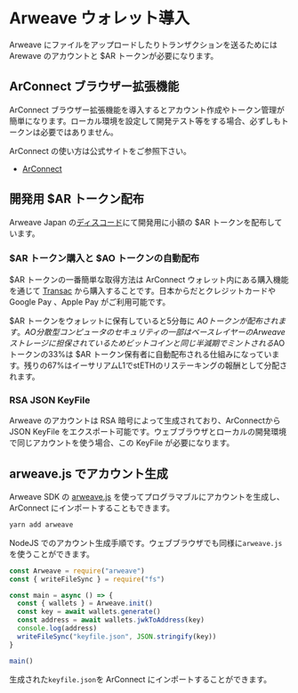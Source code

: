 # Arweave ウォレット導入

Arweave にファイルをアップロードしたりトランザクションを送るためには Arewave のアカウントと $AR トークンが必要になります。

## ArConnect ブラウザー拡張機能

ArConnect ブラウザー拡張機能を導入するとアカウント作成やトークン管理が簡単になります。ローカル環境を設定して開発テスト等をする場合、必ずしもトークンは必要ではありません。

ArConnect の使い方は公式サイトをご参照下さい。

- [ArConnect](https://arconnect.io)

## 開発用 $AR トークン配布

Arweave Japan の[ディスコード](https://discord.gg/bB4N7fAMmp)にて開発用に小額の $AR トークンを配布しています。

### $AR トークン購入と $AO トークンの自動配布

$AR トークンの一番簡単な取得方法は ArConnect ウォレット内にある購入機能を通じて [Transac](https://transak.com/) から購入することです。日本からだとクレジットカードや Google Pay 、Apple Pay がご利用可能です。

$AR トークンをウォレットに保有していると5分毎に $AO トークンが配布されます。AO 分散型コンピュータのセキュリティの一部はベースレイヤーの Arweave ストレージに担保されているため ビットコインと同じ半減期でミントされる$AO トークンの33%は $AR トークン保有者に自動配布される仕組みになっています。残りの67%はイーサリアムL1でstETHのリステーキングの報酬として分配されます。

### RSA JSON KeyFile

Arweave のアカウントは RSA 暗号によって生成されており、ArConnectから JSON KeyFile をエクスポート可能です。ウェブブラウザとローカルの開発環境で同じアカウントを使う場合、この KeyFile が必要になります。

## arweave.js でアカウント生成

Arweave SDK の [arweave.js](https://github.com/ArweaveTeam/arweave-js) を使ってプログラマブルにアカウントを生成し、 ArConnect にインポートすることもできます。

```bash
yarn add arweave
```

NodeJS でのアカウント生成手順です。ウェブブラウザでも同様に`arweave.js`を使うことができます。

```javascript
const Arweave = require("arweave")
const { writeFileSync } = require("fs")

const main = async () => {
  const { wallets } = Arweave.init()
  const key = await wallets.generate()
  const address = await wallets.jwkToAddress(key)
  console.log(address)
  writeFileSync("keyfile.json", JSON.stringify(key))
}

main()
```
生成された`keyfile.json`を ArConnect にインポートすることができます。